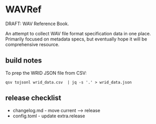 # WAVRef

DRAFT: WAV Reference Book.  

An attempt to collect WAV file format specification data in one place. Primarily focused on metadata specs, but eventually hope it will be comprehensive resource.



## build notes

To prep the WRID JSON file from CSV:
```
qsv tojsonl wrid_data.csv  | jq -s '.' > wrid_data.json
```

## release checklist

* changelog.md - move current --> release
* config.toml - update extra.release

